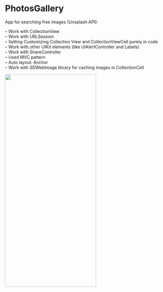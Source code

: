 # PhotosGallery
App for searching free images (Unsplash API):

– Work with CollectionView</br>
– Work with URLSession</br>
– Setting Customizing Collection View and CollectionViewCell purely in code</br>
– Work with other UIKit elements (like UIAlertController and Labels)</br>
– Work with ShareController</br>
– Used MVC pattern</br>
– Auto layout: Anchor</br>
– Work with SDWebImage library for сaching images in CollectionCell</br>

<img src="https://user-images.githubusercontent.com/44450208/130801258-202fac7b-b674-4538-ac1c-61a39a231645.png" width="300" height="700" />

